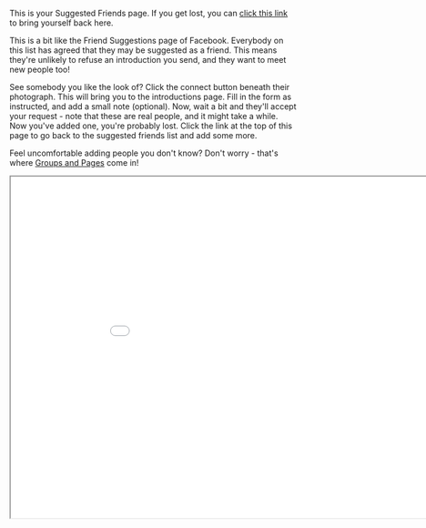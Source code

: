 This is your Suggested Friends page.
If you get lost, you can <a href="help/Quick-Start-makingnewfriends">click this link</a> to bring yourself back here.

This is a bit like the Friend Suggestions page of Facebook.
Everybody on this list has agreed that they may be suggested as a friend.
This means they're unlikely to refuse an introduction you send, and they want to meet new people too!

See somebody you like the look of?
Click the connect button beneath their photograph.
This will bring you to the introductions page.
Fill in the form as instructed, and add a small note (optional).
Now, wait a bit and they'll accept your request - note that these are real people, and it might take a while.
Now you've added one, you're probably lost.
Click the link at the top of this page to go back to the suggested friends list and add some more.

Feel uncomfortable adding people you don't know?
Don't worry - that's where <a href="help/Quick-Start-groupsandpages">Groups and Pages</a> come in!

<iframe src="contact/suggestions" width="950" height="600"></iframe>


